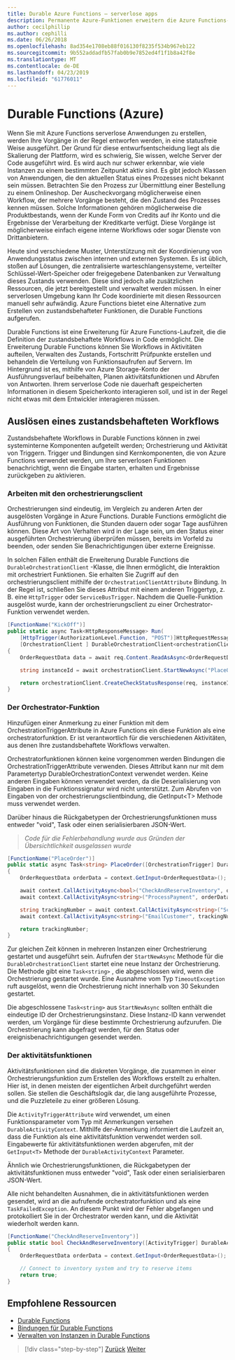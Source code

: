 ```yaml
---
title: Durable Azure Functions – serverlose apps
description: Permanente Azure-Funktionen erweitern die Azure Functions-Laufzeit, um zustandsbehaftete Workflows in Code zu aktivieren.
author: cecilphillip
ms.author: cephilli
ms.date: 06/26/2018
ms.openlocfilehash: 8ad354e1708eb88f016130f8235f534b967eb122
ms.sourcegitcommit: 9b552addadfb57fab0b9e7852ed4f1f1b8a42f8e
ms.translationtype: MT
ms.contentlocale: de-DE
ms.lasthandoff: 04/23/2019
ms.locfileid: "61776011"
---
```

# <a name="durable-azure-functions"></a>Durable Functions (Azure)

Wenn Sie mit Azure Functions serverlose Anwendungen zu erstellen, werden Ihre Vorgänge in der Regel entworfen werden, in eine statusfreie Weise ausgeführt. Der Grund für diese entwurfsentscheidung liegt als die Skalierung der Plattform, wird es schwierig, Sie wissen, welche Server der Code ausgeführt wird. Es wird auch nur schwer erkennbar, wie viele Instanzen zu einem bestimmten Zeitpunkt aktiv sind. Es gibt jedoch Klassen von Anwendungen, die den aktuellen Status eines Prozesses nicht bekannt sein müssen. Betrachten Sie den Prozess zur Übermittlung einer Bestellung zu einem Onlineshop. Der Auscheckvorgang möglicherweise einen Workflow, der mehrere Vorgänge besteht, die den Zustand des Prozesses kennen müssen. Solche Informationen gehören möglicherweise die Produktbestands, wenn der Kunde Form von Credits auf ihr Konto und die Ergebnisse der Verarbeitung der Kreditkarte verfügt. Diese Vorgänge ist möglicherweise einfach eigene interne Workflows oder sogar Dienste von Drittanbietern.

Heute sind verschiedene Muster, Unterstützung mit der Koordinierung von Anwendungsstatus zwischen internen und externen Systemen. Es ist üblich, stoßen auf Lösungen, die zentralisierte warteschlangensysteme, verteilter Schlüssel-Wert-Speicher oder freigegebene Datenbanken zur Verwaltung dieses Zustands verwenden. Diese sind jedoch alle zusätzlichen Ressourcen, die jetzt bereitgestellt und verwaltet werden müssen. In einer serverlosen Umgebung kann Ihr Code koordinierte mit diesen Ressourcen manuell sehr aufwändig. Azure Functions bietet eine Alternative zum Erstellen von zustandsbehafteter Funktionen, die Durable Functions aufgerufen.

Durable Functions ist eine Erweiterung für Azure Functions-Laufzeit, die die Definition der zustandsbehaftete Workflows in Code ermöglicht. Die Erweiterung Durable Functions können Sie Workflows in Aktivitäten aufteilen, Verwalten des Zustands, Fortschritt Prüfpunkte erstellen und behandeln die Verteilung von Funktionsaufrufen auf Servern. Im Hintergrund ist es, mithilfe von Azure Storage-Konto der Ausführungsverlauf beibehalten, Planen aktivitätsfunktionen und Abrufen von Antworten. Ihrem serverlose Code nie dauerhaft gespeicherten Informationen in diesem Speicherkonto interagieren soll, und ist in der Regel nicht etwas mit dem Entwickler interagieren müssen.

## <a name="triggering-a-stateful-workflow"></a>Auslösen eines zustandsbehafteten Workflows

Zustandsbehaftete Workflows in Durable Functions können in zwei systeminterne Komponenten aufgeteilt werden; Orchestrierung und Aktivität von Triggern. Trigger und Bindungen sind Kernkomponenten, die von Azure Functions verwendet werden, um Ihre serverlosen Funktionen benachrichtigt, wenn die Eingabe starten, erhalten und Ergebnisse zurückgeben zu aktivieren.

### <a name="working-with-the-orchestration-client"></a>Arbeiten mit den orchestrierungsclient

Orchestrierungen sind eindeutig, im Vergleich zu anderen Arten der ausgelösten Vorgänge in Azure Functions. Durable Functions ermöglicht die Ausführung von Funktionen, die Stunden dauern oder sogar Tage ausführen können. Diese Art von Verhalten wird in der Lage sein, um den Status einer ausgeführten Orchestrierung überprüfen müssen, bereits im Vorfeld zu beenden, oder senden Sie Benachrichtigungen über externe Ereignisse.

In solchen Fällen enthält die Erweiterung Durable Functions die `DurableOrchestrationClient` -Klasse, die Ihnen ermöglicht, die Interaktion mit orchestriert Funktionen. Sie erhalten Sie Zugriff auf den orchestrierungsclient mithilfe der `OrchestrationClientAttribute` Bindung. In der Regel ist, schließen Sie dieses Attribut mit einem anderen Triggertyp, z. B. eine `HttpTrigger` oder `ServiceBusTrigger`. Nachdem die Quelle-Funktion ausgelöst wurde, kann der orchestrierungsclient zu einer Orchestrator-Funktion verwendet werden.

```csharp
[FunctionName("KickOff")]
public static async Task<HttpResponseMessage> Run(
    [HttpTrigger(AuthorizationLevel.Function, "POST")]HttpRequestMessage req,
    [OrchestrationClient ] DurableOrchestrationClient<orchestrationClient>)
{
    OrderRequestData data = await req.Content.ReadAsAsync<OrderRequestData>();

    string instanceId = await orchestrationClient.StartNewAsync("PlaceOrder", data);

    return orchestrationClient.CreateCheckStatusResponse(req, instanceId);
}
```

### <a name="the-orchestrator-function"></a>Der Orchestrator-Funktion

Hinzufügen einer Anmerkung zu einer Funktion mit dem OrchestrationTriggerAttribute in Azure Functions ein diese Funktion als eine orchestratorfunktion. Er ist verantwortlich für die verschiedenen Aktivitäten, aus denen Ihre zustandsbehaftete Workflows verwalten.

Orchestratorfunktionen können keine vorgenommen werden Bindungen die OrchestrationTriggerAttribute verwenden. Dieses Attribut kann nur mit dem Parametertyp DurableOrchestrationContext verwendet werden. Keine anderen Eingaben können verwendet werden, da die Deserialisierung von Eingaben in die Funktionssignatur wird nicht unterstützt. Zum Abrufen von Eingaben von der orchestrierungsclientbindung, die GetInput\<T\> Methode muss verwendet werden.

Darüber hinaus die Rückgabetypen der Orchestrierungsfunktionen muss entweder "void", Task oder einen serialisierbaren JSON-Wert.

> *Code für die Fehlerbehandlung wurde aus Gründen der Übersichtlichkeit ausgelassen wurde*

```csharp
[FunctionName("PlaceOrder")]
public static async Task<string> PlaceOrder([OrchestrationTrigger] DurableOrchestrationContext context)
{
    OrderRequestData orderData = context.GetInput<OrderRequestData>();

    await context.CallActivityAsync<bool>("CheckAndReserveInventory", orderData);
    await context.CallActivityAsync<string>("ProcessPayment", orderData);

    string trackingNumber = await context.CallActivityAsync<string>("ScheduleShipping", orderData);
    await context.CallActivityAsync<string>("EmailCustomer", trackingNumber);

    return trackingNumber;
}
```

Zur gleichen Zeit können in mehreren Instanzen einer Orchestrierung gestartet und ausgeführt sein. Aufrufen der `StartNewAsync` Methode für die `DurableOrchestrationClient` startet eine neue Instanz der Orchestrierung. Die Methode gibt eine `Task<string>` , die abgeschlossen wird, wenn die Orchestrierung gestartet wurde. Eine Ausnahme vom Typ `TimeoutException` ruft ausgelöst, wenn die Orchestrierung nicht innerhalb von 30 Sekunden gestartet.

Die abgeschlossene `Task<string>` aus `StartNewAsync` sollten enthält die eindeutige ID der Orchestrierungsinstanz. Diese Instanz-ID kann verwendet werden, um Vorgänge für diese bestimmte Orchestrierung aufzurufen. Die Orchestrierung kann abgefragt werden, für den Status oder ereignisbenachrichtigungen gesendet werden.

### <a name="the-activity-functions"></a>Der aktivitätsfunktionen

Aktivitätsfunktionen sind die diskreten Vorgänge, die zusammen in einer Orchestrierungsfunktion zum Erstellen des Workflows erstellt zu erhalten. Hier ist, in denen meisten der eigentlichen Arbeit durchgeführt werden sollen. Sie stellen die Geschäftslogik dar, die lang ausgeführte Prozesse, und die Puzzleteile zu einer größeren Lösung.

Die `ActivityTriggerAttribute` wird verwendet, um einen Funktionsparameter vom Typ mit Anmerkungen versehen `DurableActivityContext`. Mithilfe der-Anmerkung informiert die Laufzeit an, dass die Funktion als eine aktivitätsfunktion verwendet werden soll. Eingabewerte für aktivitätsfunktionen werden abgerufen, mit der `GetInput<T>` Methode der `DurableActivityContext` Parameter.

Ähnlich wie Orchestrierungsfunktionen, die Rückgabetypen der aktivitätsfunktionen muss entweder "void", Task oder einen serialisierbaren JSON-Wert.

Alle nicht behandelten Ausnahmen, die in aktivitätsfunktionen werden gesendet, wird an die aufrufende orchestratorfunktion und als eine `TaskFailedException`. An diesem Punkt wird der Fehler abgefangen und protokolliert Sie in der Orchestrator werden kann, und die Aktivität wiederholt werden kann.

```csharp
[FunctionName("CheckAndReserveInventory")]
public static bool CheckAndReserveInventory([ActivityTrigger] DurableActivityContext context)
{
    OrderRequestData orderData = context.GetInput<OrderRequestData>();

    // Connect to inventory system and try to reserve items
    return true;
}
```

## <a name="recommended-resources"></a>Empfohlene Ressourcen

* [Durable Functions](https://docs.microsoft.com/azure/azure-functions/durable-functions-overview)
* [Bindungen für Durable Functions](https://docs.microsoft.com/azure/azure-functions/durable-functions-bindings)
* [Verwalten von Instanzen in Durable Functions](https://docs.microsoft.com/azure/azure-functions/durable-functions-instance-management)

>[!div class="step-by-step"]
>[Zurück](event-grid.md)
>[Weiter](orchestration-patterns.md)
